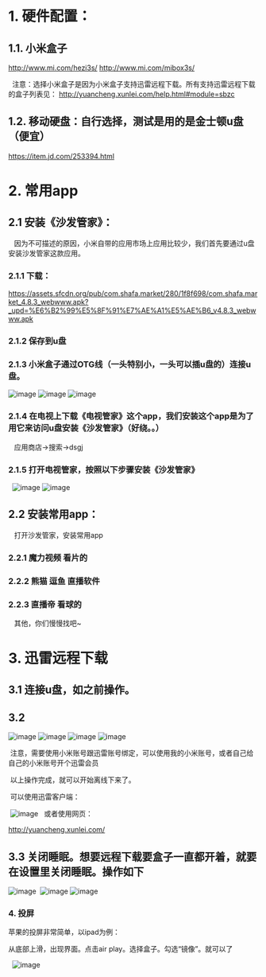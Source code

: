 # 1. 硬件配置：

## 1.1. 小米盒子
   http://www.mi.com/hezi3s/
   http://www.mi.com/mibox3s/
  
   注意：选择小米盒子是因为小米盒子支持迅雷远程下载。所有支持迅雷远程下载的盒子列表见：
   http://yuancheng.xunlei.com/help.html#module=sbzc
    
## 1.2. 移动硬盘：自行选择，测试是用的是金士顿u盘（便宜）
  https://item.jd.com/253394.html
  
# 2. 常用app

## 2.1 安装《沙发管家》：
  
    因为不可描述的原因，小米自带的应用市场上应用比较少，我们首先要通过u盘安装沙发管家这款应用。
    
### 2.1.1 下载：
    
   https://assets.sfcdn.org/pub/com.shafa.market/280/1f8f698/com.shafa.market_4.8.3_webwww.apk?_upd=%E6%B2%99%E5%8F%91%E7%AE%A1%E5%AE%B6_v4.8.3_webwww.apk
    
### 2.1.2 保存到u盘
    
### 2.1.3 小米盒子通过OTG线（一头特别小，一头可以插u盘的）连接u盘。
    
   ![image](https://raw.githubusercontent.com/inu4g0t/happy_life/master/resuources/xunlei/disk1.jpg)
   ![image](https://raw.githubusercontent.com/inu4g0t/happy_life/master/resuources/xunlei/disk2.jpg)
   ![image](https://raw.githubusercontent.com/inu4g0t/happy_life/master/resuources/xunlei/disk3.jpg)
   
### 2.1.4 在电视上下载《电视管家》这个app，我们安装这个app是为了用它来访问u盘安装《沙发管家》（好绕。。）
    
    应用商店->搜索->dsgj
    
### 2.1.5 打开电视管家，按照以下步骤安装《沙发管家》
    
   ![image](https://raw.githubusercontent.com/inu4g0t/happy_life/master/resuources/xunlei/sf1.jpg)
   ![image](https://raw.githubusercontent.com/inu4g0t/happy_life/master/resuources/xunlei/sf2.jpg)
    
## 2.2 安装常用app：
  
    打开沙发管家，安装常用app
    
### 2.2.1 魔力视频 看片的
    
### 2.2.2 熊猫 逗鱼 直播软件
    
### 2.2.3 直播帝 看球的
    
    其他，你们慢慢找吧~
    
# 3. 迅雷远程下载

## 3.1 连接u盘，如之前操作。
 
## 3.2
 
  ![image](https://raw.githubusercontent.com/inu4g0t/happy_life/master/resuources/xunlei/1.jpg)
  ![image](https://raw.githubusercontent.com/inu4g0t/happy_life/master/resuources/xunlei/2.jpg)
  ![image](https://raw.githubusercontent.com/inu4g0t/happy_life/master/resuources/xunlei/3.jpg)
  ![image](https://raw.githubusercontent.com/inu4g0t/happy_life/master/resuources/xunlei/4.jpg)
  
  注意，需要使用小米账号跟迅雷账号绑定，可以使用我的小米账号，或者自己给自己的小米账号开个迅雷会员
  
  以上操作完成，就可以开始离线下来了。
  
  可以使用迅雷客户端：
  
  ![image](https://raw.githubusercontent.com/inu4g0t/happy_life/master/resuources/xunlei/new_task1.png)
  
  或者使用网页：
  
  http://yuancheng.xunlei.com/
  
## 3.3 关闭睡眠。想要远程下载要盒子一直都开着，就要在设置里关闭睡眠。操作如下
 
  ![image](https://raw.githubusercontent.com/inu4g0t/happy_life/master/resuources/xunlei/sleep1.jpg)
  ![image](https://raw.githubusercontent.com/inu4g0t/happy_life/master/resuources/xunlei/sleep2.jpg)
  ![image](https://raw.githubusercontent.com/inu4g0t/happy_life/master/resuources/xunlei/sleep3.jpg)
  
### 4. 投屏

   苹果的投屏非常简单，以ipad为例：

   从底部上滑，出现界面。点击air play。选择盒子。勾选“镜像”。就可以了

   ![image](https://raw.githubusercontent.com/inu4g0t/happy_life/master/resuources/xunlei/project.jpg)
